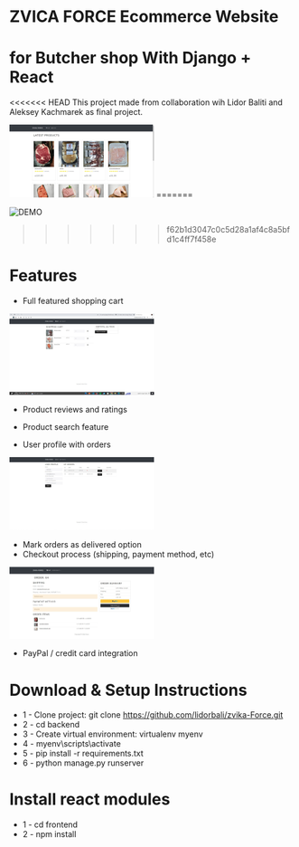 # ZVICA FORCE Ecommerce Website
# for Butcher shop With Django + React


<<<<<<< HEAD
This project made from collaboration wih Lidor Baliti and Aleksey   Kachmarek as final project.



<img src="backend/static/readme/main screen.jpeg" width="256"/>
=======




![DEMO](../main/backend/static/img/)
>>>>>>> f62b1d3047c0c5d28a1af4c8a5bfd1c4ff7f458e


# Features
* Full featured shopping cart

<img src="backend/static/readme/shopping cart screen.jpeg" width="256"/>


* Product reviews and ratings

* Product search feature

* User profile with orders

<img src="backend/static/readme/profile screen.jpeg" width="256"/>

* Mark orders as delivered option
* Checkout process (shipping, payment method, etc)

<img src="backend/static/readme/payment screen.jpeg" width="256"/>

* PayPal / credit card integration


# Download & Setup Instructions

* 1 - Clone project: git clone https://github.com/lidorbali/zvika-Force.git
* 2 - cd backend
* 3 - Create virtual environment: virtualenv myenv
* 4 - myenv\scripts\activate
* 5 - pip install -r requirements.txt
* 6 - python manage.py runserver

# Install react modules
* 1 - cd frontend
* 2 - npm install